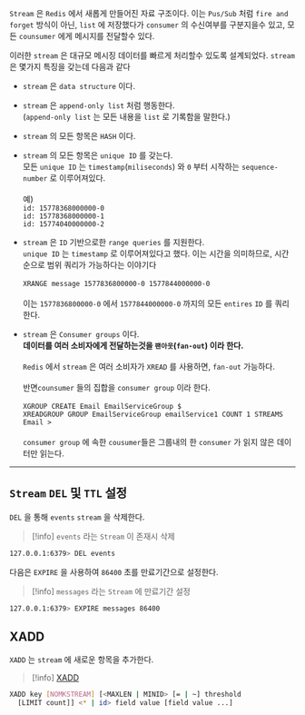 `Stream` 은 `Redis` 에서 새롭게 만들어진 자료 구조이다.
이는 `Pus/Sub` 처럼 `fire and forget` 방식이 아닌, `list` 에 저장했다가 `consumer` 의 수신여부를 구분지을수 있고, 모든 `counsumer` 에게 메시지를 전달할수 있다.

이러한 `stream` 은 대규모 메시징 데이터를 빠르게 처리할수 있도록 설계되었다.
`stream` 은 몇가지 특징을 갖는데 다음과 같다

- `stream` 은 `data structure` 이다.

- `stream` 은 `append-only list` 처럼 행동한다.<br>(`append-only list` 는 모든 내용을 `list` 로 기록함을 말한다.)

- `stream` 의 모든 항목은 `HASH` 이다.

- `stream` 의 모든 항목은 `unique ID` 를 갖는다.<br>모든 `unique ID` 는 `timestamp`(`miliseconds`) 와 `0` 부터 시작하는 `sequence-number` 로 이루어져있다.<br><br>예)<br>`id: 15778368000000-0`<br>`id: 15778368000000-1`<br>`id: 15774040000000-2`<br>
- `stream` 은 `ID` 기반으로한 `range queries` 를 지원한다.<br>`unique ID` 는 `timestamp` 로 이루어져있다고 했다. 이는 시간을 의미하므로, 시간순으로 범위 쿼리가 가능하다는 이야기다<br><br>`XRANGE message 1577836800000-0 1577844000000-0`<br><br>이는 `1577836800000-0` 에서 `1577844000000-0` 까지의 모든 `entires` `ID` 를 쿼리한다.

- `stream` 은 `Consumer groups` 이다.<br>**데이터를 여러 소비자에게 전달하는것을 `팬아웃`(`fan-out`) 이라 한다.**<br><br>`Redis` 에서 `stream`  은 여러 소비자가 `XREAD` 를 사용하면, `fan-out` 가능하다.<br><br>반면`counsumer` 들의 집합을 `consumer group` 이라 한다.<br><br>`XGROUP CREATE Email EmailServiceGroup $` <br>`XREADGROUP GROUP EmailServiceGroup emailService1 COUNT 1 STREAMS Email >`<br><br>`consumer group` 에 속한  `cousumer`들은 그룹내의 한 `consumer` 가 읽지 않은 데이터만 읽는다.  

---

## `Stream`  `DEL` 및 `TTL` 설정

`DEL` 을 통해 `events` `stream` 을 삭제한다.

>[!info] `events` 라는 `Stream` 이 존재시 삭제
```sh
127.0.0.1:6379> DEL events
```

다음은 `EXPIRE` 을 사용하여 `86400` 초를 만료기간으로 설정한다.

>[!info] `messages` 라는 `Stream`  에 만료기간 설정
```sh
127.0.0.1:6379> EXPIRE messages 86400
```


## XADD

`XADD` 는 `stream` 에 새로운 항목을 추가한다.

>[!info] [XADD](https://redis.io/docs/latest/commands/xadd/)
```sh
XADD key [NOMKSTREAM] [<MAXLEN | MINID> [= | ~] threshold
  [LIMIT count]] <* | id> field value [field value ...]
```



